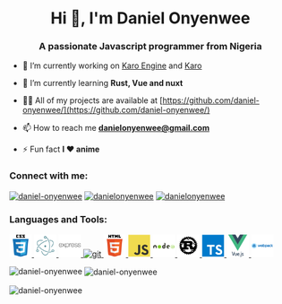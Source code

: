 <h1 align="center">Hi 👋, I'm Daniel Onyenwee</h1>
<h3 align="center">A passionate Javascript programmer from Nigeria</h3>

- 🔭 I’m currently working on [Karo Engine](https://github.com/daniel-onyenwee/Karo-engine) and [Karo](https://github.com/daniel-onyenwee/Karo)

- 🌱 I’m currently learning **Rust, Vue and nuxt**

- 👨‍💻 All of my projects are available at [https://github.com/daniel-onyenwee/](https://github.com/daniel-onyenwee/)

- 📫 How to reach me **danielonyenwee@gmail.com**

- ⚡ Fun fact **I ♥️ anime**

<h3 align="left">Connect with me:</h3>
<p align="left">
<a href="https://codepen.io/daniel-onyenwee" target="blank"><img align="center" src="https://raw.githubusercontent.com/rahuldkjain/github-profile-readme-generator/master/src/images/icons/Social/codepen.svg" alt="daniel-onyenwee" height="30" width="40" /></a>
<a href="https://dev.to/danielonyenwee" target="blank"><img align="center" src="https://cdn.jsdelivr.net/npm/simple-icons@3.0.1/icons/dev-dot-to.svg" alt="danielonyenwee" height="30" width="40" /></a>
<a href="https://instagram.com/danielonyenwee" target="blank"><img align="center" src="https://raw.githubusercontent.com/rahuldkjain/github-profile-readme-generator/master/src/images/icons/Social/instagram.svg" alt="danielonyenwee" height="30" width="40" /></a>
</p>

<h3 align="left">Languages and Tools:</h3>
<p align="left"> <a href="https://www.w3schools.com/css/" target="_blank"> <img src="https://raw.githubusercontent.com/devicons/devicon/master/icons/css3/css3-original-wordmark.svg" alt="css3" width="40" height="40"/> </a> <a href="https://www.electronjs.org" target="_blank"> <img src="https://raw.githubusercontent.com/devicons/devicon/master/icons/electron/electron-original.svg" alt="electron" width="40" height="40"/> </a> <a href="https://expressjs.com" target="_blank"> <img src="https://raw.githubusercontent.com/devicons/devicon/master/icons/express/express-original-wordmark.svg" alt="express" width="40" height="40"/> </a> <a href="https://git-scm.com/" target="_blank"> <img src="https://www.vectorlogo.zone/logos/git-scm/git-scm-icon.svg" alt="git" width="40" height="40"/> </a> <a href="https://www.w3.org/html/" target="_blank"> <img src="https://raw.githubusercontent.com/devicons/devicon/master/icons/html5/html5-original-wordmark.svg" alt="html5" width="40" height="40"/> </a> <a href="https://developer.mozilla.org/en-US/docs/Web/JavaScript" target="_blank"> <img src="https://raw.githubusercontent.com/devicons/devicon/master/icons/javascript/javascript-original.svg" alt="javascript" width="40" height="40"/> </a> <a href="https://nodejs.org" target="_blank"> <img src="https://raw.githubusercontent.com/devicons/devicon/master/icons/nodejs/nodejs-original-wordmark.svg" alt="nodejs" width="40" height="40"/> </a> <a href="https://www.rust-lang.org" target="_blank"> <img src="https://raw.githubusercontent.com/devicons/devicon/master/icons/rust/rust-plain.svg" alt="rust" width="40" height="40"/> </a> <a href="https://www.typescriptlang.org/" target="_blank"> <img src="https://raw.githubusercontent.com/devicons/devicon/master/icons/typescript/typescript-original.svg" alt="typescript" width="40" height="40"/> </a> <a href="https://vuejs.org/" target="_blank"> <img src="https://raw.githubusercontent.com/devicons/devicon/master/icons/vuejs/vuejs-original-wordmark.svg" alt="vuejs" width="40" height="40"/> </a> <a href="https://webpack.js.org" target="_blank"> <img src="https://raw.githubusercontent.com/devicons/devicon/d00d0969292a6569d45b06d3f350f463a0107b0d/icons/webpack/webpack-original-wordmark.svg" alt="webpack" width="40" height="40"/> </a> </p>

<p><img align="left" src="https://github-readme-stats.vercel.app/api/top-langs?username=daniel-onyenwee&show_icons=true&locale=en&layout=compact" alt="daniel-onyenwee" /></p>

<p>&nbsp;<img align="center" src="https://github-readme-stats.vercel.app/api?username=daniel-onyenwee&show_icons=true&locale=en" alt="daniel-onyenwee" /></p>

<p><img align="center" src="https://github-readme-streak-stats.herokuapp.com/?user=daniel-onyenwee&" alt="daniel-onyenwee" /></p>
